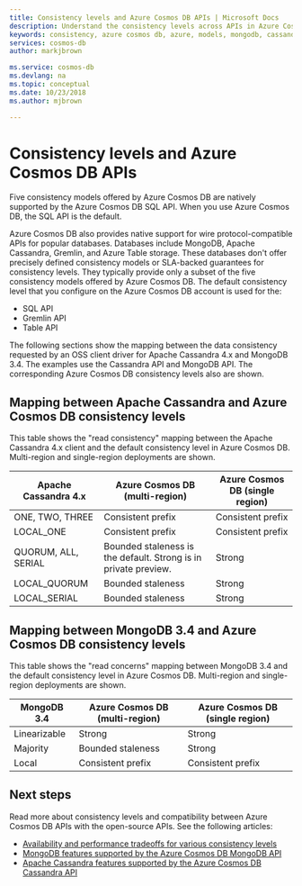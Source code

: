 ```yaml
---
title: Consistency levels and Azure Cosmos DB APIs | Microsoft Docs
description: Understand the consistency levels across APIs in Azure Cosmos DB.
keywords: consistency, azure cosmos db, azure, models, mongodb, cassandra, graph, table, Microsoft azure
services: cosmos-db
author: markjbrown

ms.service: cosmos-db
ms.devlang: na
ms.topic: conceptual
ms.date: 10/23/2018
ms.author: mjbrown

---
```


# Consistency levels and Azure Cosmos DB APIs

Five consistency models offered by Azure Cosmos DB are natively supported by the Azure Cosmos DB SQL API. When you use Azure Cosmos DB, the SQL API is the default. 

Azure Cosmos DB also provides native support for wire protocol-compatible APIs for popular databases. Databases include MongoDB, Apache Cassandra, Gremlin, and Azure Table storage. These databases don't offer precisely defined consistency models or SLA-backed guarantees for consistency levels. They typically provide only a subset of the five consistency models offered by Azure Cosmos DB. The default consistency level that you configure on the Azure Cosmos DB account is used for the:
 
- SQL API 
- Gremlin API 
- Table API 

The following sections show the mapping between the data consistency requested by an OSS client driver for Apache Cassandra 4.x and MongoDB 3.4. The examples use the Cassandra API and MongoDB API. The corresponding Azure Cosmos DB consistency levels also are shown.

## <a id="cassandra-mapping"></a>Mapping between Apache Cassandra and Azure Cosmos DB consistency levels

This table shows the "read consistency" mapping between the Apache Cassandra 4.x client and the default consistency level in Azure Cosmos DB. Multi-region and single-region deployments are shown.

| **Apache Cassandra 4.x** | **Azure Cosmos DB (multi-region)** | **Azure Cosmos DB (single region)** |
| - | - | - |
| ONE, TWO, THREE | Consistent prefix | Consistent prefix |
| LOCAL_ONE | Consistent prefix | Consistent prefix |
| QUORUM, ALL, SERIAL | Bounded staleness is the default. Strong is in private preview. | Strong |
| LOCAL_QUORUM | Bounded staleness | Strong |
| LOCAL_SERIAL | Bounded staleness | Strong |

## <a id="mongo-mapping"></a>Mapping between MongoDB 3.4 and Azure Cosmos DB consistency levels

This table shows the "read concerns" mapping between MongoDB 3.4 and the default consistency level in Azure Cosmos DB. Multi-region and single-region deployments are shown.

| **MongoDB 3.4** | **Azure Cosmos DB (multi-region)** | **Azure Cosmos DB (single region)** |
| - | - | - |
| Linearizable | Strong | Strong |
| Majority | Bounded staleness | Strong |
| Local | Consistent prefix | Consistent prefix |

## Next steps

Read more about consistency levels and compatibility between Azure Cosmos DB APIs with the open-source APIs. See the following articles:

* [Availability and performance tradeoffs for various consistency levels](consistency-levels-tradeoffs.md)
* [MongoDB features supported by the Azure Cosmos DB MongoDB API](mongodb-feature-support.md)
* [Apache Cassandra features supported by the Azure Cosmos DB Cassandra API](cassandra-support.md)